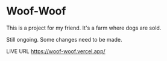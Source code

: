 # Woof-Woof

This is a project for my friend. It's a farm where dogs are sold.

Still ongoing. Some changes need to be made.

LIVE URL https://woof-woof.vercel.app/
